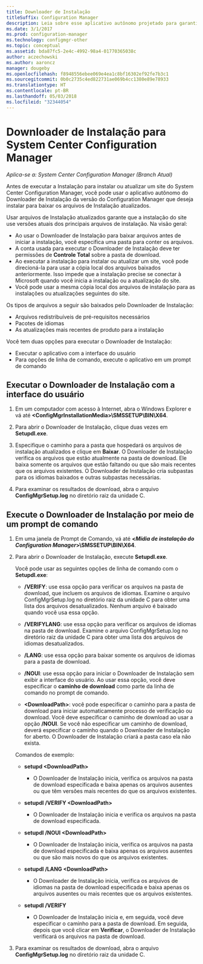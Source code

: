 ```yaml
---
title: Downloader de Instalação
titleSuffix: Configuration Manager
description: Leia sobre esse aplicativo autônomo projetado para garantir que a instalação do site use as versões atuais dos principais arquivos de instalação.
ms.date: 3/1/2017
ms.prod: configuration-manager
ms.technology: configmgr-other
ms.topic: conceptual
ms.assetid: bda87fc5-2e4c-4992-98a4-01770365038c
author: aczechowski
ms.author: aaroncz
manager: dougeby
ms.openlocfilehash: f8948556ebee069e4ea1c8bf16302ef92fe7b3c1
ms.sourcegitcommit: 0b0c2735c4ed822731ae069b4cc1380e89e78933
ms.translationtype: HT
ms.contentlocale: pt-BR
ms.lasthandoff: 05/03/2018
ms.locfileid: "32344054"
---
```

# <a name="setup-downloader-for-system-center-configuration-manager"></a>Downloader de Instalação para System Center Configuration Manager

*Aplica-se a: System Center Configuration Manager (Branch Atual)*

Antes de executar a Instalação para instalar ou atualizar um site do System Center Configuration Manager, você pode usar o aplicativo autônomo do Downloader de Instalação da versão do Configuration Manager que deseja instalar para baixar os arquivos de Instalação atualizados.  

Usar arquivos de Instalação atualizados garante que a instalação do site use versões atuais dos principais arquivos de instalação. Na visão geral:   
-   Ao usar o Downloader de Instalação para baixar arquivos antes de iniciar a instalação, você especifica uma pasta para conter os arquivos.  
-   A conta usada para executar o Downloader de Instalação deve ter permissões de **Controle Total** sobre a pasta de download.  
-   Ao executar a instalação para instalar ou atualizar um site, você pode direcioná-la para usar a cópia local dos arquivos baixados anteriormente. Isso impede que a instalação precise se conectar à Microsoft quando você inicia a instalação ou a atualização do site.  
-   Você pode usar a mesma cópia local dos arquivos de instalação para as instalações ou atualizações seguintes do site.  

Os tipos de arquivos a seguir são baixados pelo Downloader de Instalação:  
-   Arquivos redistribuíveis de pré-requisitos necessários  
-   Pacotes de idiomas  
-   As atualizações mais recentes de produto para a instalação  

Você tem duas opções para executar o Downloader de Instalação:
- Executar o aplicativo com a interface do usuário
- Para opções de linha de comando, execute o aplicativo em um prompt de comando


## <a name="run-setup-downloader-with-the-user-interface"></a>Executar o Downloader de Instalação com a interface do usuário  

1.  Em um computador com acesso à Internet, abra o Windows Explorer e vá até **&lt;ConfigMgrInstallationMedia\>\SMSSETUP\BIN\X64**.  

2.  Para abrir o Downloader de Instalação, clique duas vezes em **Setupdl.exe**.   

3. Especifique o caminho para a pasta que hospedará os arquivos de instalação atualizados e clique em **Baixar**. O Downloader de Instalação verifica os arquivos que estão atualmente na pasta de download. Ele baixa somente os arquivos que estão faltando ou que são mais recentes que os arquivos existentes. O Downloader de Instalação cria subpastas para os idiomas baixados e outras subpastas necessárias.  

4.  Para examinar os resultados de download, abra o arquivo **ConfigMgrSetup.log** no diretório raiz da unidade C.  

## <a name="run-setup-downloader-from-a-command-prompt"></a>Execute o Downloader de Instalação por meio de um prompt de comando  

1.  Em uma janela de Prompt de Comando, vá até **&lt;*Mídia de instalação do Configuration Manager*\>\SMSSETUP\BIN\X64**.   

2.  Para abrir o Downloader de Instalação, execute **Setupdl.exe**.

    Você pode usar as seguintes opções de linha de comando com o **Setupdl.exe**:   

    -   **/VERIFY**: use essa opção para verificar os arquivos na pasta de download, que incluem os arquivos de idiomas. Examine o arquivo ConfigMgrSetup.log no diretório raiz da unidade C para obter uma lista dos arquivos desatualizados. Nenhum arquivo é baixado quando você usa essa opção.  

    -   **/VERIFYLANG**: use essa opção para verificar os arquivos de idiomas na pasta de download. Examine o arquivo ConfigMgrSetup.log no diretório raiz da unidade C para obter uma lista dos arquivos de idiomas desatualizados.

    -   **/LANG**: use essa opção para baixar somente os arquivos de idiomas para a pasta de download.  

    -   **/NOUI**: use essa opção para iniciar o Downloader de Instalação sem exibir a interface do usuário. Ao usar essa opção, você deve especificar o **caminho de download** como parte da linha de comando no prompt de comando.  

    -   **&lt;DownloadPath\>**: você pode especificar o caminho para a pasta de download para iniciar automaticamente processo de verificação ou download. Você deve especificar o caminho de download ao usar a opção **/NOUI**. Se você não especificar um caminho de download, deverá especificar o caminho quando o Downloader de Instalação for aberto. O Downloader de Instalação criará a pasta caso ela não exista.  

    Comandos de exemplo:

    -   **setupd &lt;DownloadPath\>**  

        -   O Downloader de Instalação inicia, verifica os arquivos na pasta de download especificada e baixa apenas os arquivos ausentes ou que têm versões mais recentes do que os arquivos existentes.     

    -   **setupdl /VERIFY &lt;DownloadPath\>**  

        -   O Downloader de Instalação inicia e verifica os arquivos na pasta de download especificada.  

    -   **setupdl /NOUI &lt;DownloadPath\>**  

        -   O Downloader de Instalação inicia, verifica os arquivos na pasta de download especificada e baixa apenas os arquivos ausentes ou que são mais novos do que os arquivos existentes.  

    -   **setupdl /LANG &lt;DownloadPath\>**  

        -   O Downloader de Instalação inicia, verifica os arquivos de idiomas na pasta de download especificada e baixa apenas os arquivos ausentes ou mais recentes que os arquivos existentes.  

    -   **setupdl /VERIFY**  

        -   O Downloader de Instalação inicia e, em seguida, você deve especificar o caminho para a pasta de download. Em seguida, depois que você clicar em **Verificar**, o Downloader de Instalação verificará os arquivos na pasta de download.  

3.  Para examinar os resultados de download, abra o arquivo **ConfigMgrSetup.log** no diretório raiz da unidade C.

